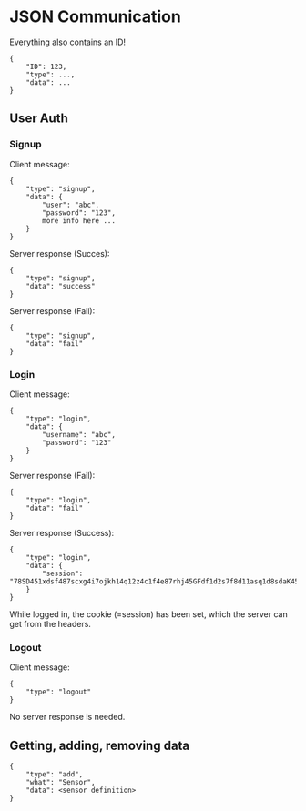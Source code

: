 
# JSON Communication

Everything also contains an ID!

	{
		"ID": 123,
		"type": ...,
		"data": ...
	}

## User Auth

### Signup

Client message:

	{
		"type": "signup",
		"data": {
			"user": "abc",
			"password": "123",
			more info here ...
		}
	}

Server response (Succes): 

	{
		"type": "signup",
		"data": "success"
	}

Server response (Fail):

	{
		"type": "signup",
		"data": "fail"
	}

### Login

Client message:

	{
		"type": "login",
		"data": {
			"username": "abc",
			"password": "123"
		}
	}

Server response (Fail):

	{
		"type": "login",
		"data": "fail"
	}

Server response (Success):

	{
		"type": "login",
		"data": {
			"session": "78SD451xdsf487scxg4i7ojkh14q12z4c1f4e87rhj45GFdf1d2s7f8d11asq1d8sdaK45FDW12"
		}
	}

While logged in, the cookie (=session) has been set, which the server can get from the headers.

### Logout

Client message:

	{
		"type": "logout"
	}

No server response is needed.

## Getting, adding, removing data

	{
		"type": "add",
		"what": "Sensor",
		"data": <sensor definition>
	}




